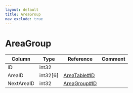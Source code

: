 ```yaml
---
layout: default
title: AreaGroup
nav_exclude: true
---
```

# AreaGroup

| Column | Type | Reference | Comment |
|--------|------|-----------|---------|
|ID|int32|||
|AreaID|int32[6]|[AreaTable#ID](AreaTable)||
|NextAreaID|int32|[AreaGroup#ID](AreaGroup)||

